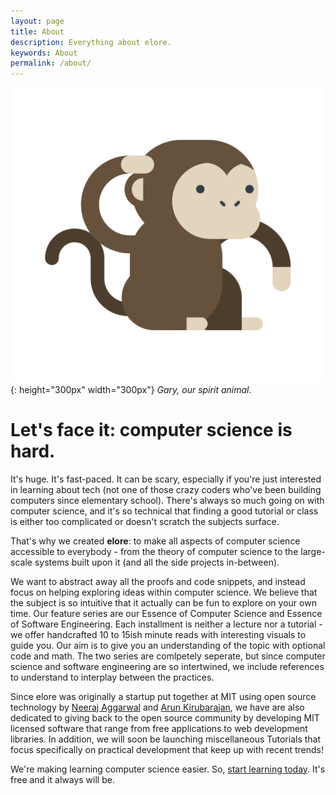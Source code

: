 ```yaml
---
layout: page
title: About
description: Everything about elore.
keywords: About
permalink: /about/
---
```


![](/images/about/gary.png){: height="300px" width="300px"}
_Gary, our spirit animal._

# Let's face it: computer science is hard.

It's huge. It's fast-paced. It can be scary, especially if you're just interested in learning about tech (not one of those crazy coders who've been building computers since elementary school). There's always so much going on with computer science, and it's so technical that finding a good tutorial or class is either too complicated or doesn't scratch the subjects surface.

That's why we created **elore**: to make all aspects of computer science accessible to everybody - from the theory of computer science to the large-scale systems built upon it (and all the side projects in-between).

We want to abstract away all the proofs and code snippets, and instead focus on helping exploring ideas within computer science. We believe that the subject is so intuitive that it actually can be fun to explore on your own time. Our feature series are our Essence of Computer Science and Essence of Software Engineering. Each installment is neither a lecture nor a tutorial - we offer handcrafted 10 to 15ish minute reads with interesting visuals to guide you. Our aim is to give you an understanding of the topic with optional code and math. The two series are comlpetely seperate, but since computer science and software engineering are so intertwined, we include references to understand to interplay between the practices.

Since elore was originally a startup put together at MIT using open source technology by [Neeraj Aggarwal](https://neerajaggarwal.com) and [Arun Kirubarajan](https://kirubarajan.com/), we have are also dedicated to giving back to the open source community by developing MIT licensed software that range from free applications to web development libraries. In addition, we will soon be launching miscellaneous Tutorials that focus specifically on practical development that keep up with recent trends!

We're making learning computer science easier. So, [start learning today](https://eloreprojects.com/series/). It's free and it always will be.
